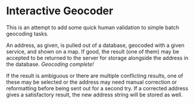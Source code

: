 # Interactive Geocoder

This is an attempt to add some quick human validation to simple batch geocoding tasks. 

An address, as given, is pulled out of a database, geocoded with a given service, and shown on a map. If good, the result (one of them) may be accepted to be returned to the server for storage alongside the address in the database. _Geocoding complete!_

If the result is ambiguous or there are multiple conflicting results, one of these may be selected or the address may need manual correction or reformatting before being sent out for a second try. If a corrected address gives a satisfactory result, the new address string will be stored as well. 
